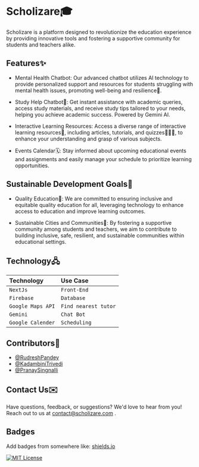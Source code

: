 
# Scholizare🎓

Scholizare is a platform designed to revolutionize the education experience by providing innovative tools and fostering a supportive community for students and teachers alike.


## Features✨

- Mental Health Chatbot: Our advanced chatbot utilizes AI technology to provide personalized support and resources for students struggling with mental health issues, promoting well-being and resilience🤝.
- Study Help Chatbot🤖: Get instant assistance with academic queries, access study materials, and receive study tips tailored to your needs, helping you achieve academic success. Powered by Gemini AI.
- Interactive Learning Resources: Access a diverse range of interactive learning resources📒, including articles, tutorials, and quizzes👩🏻‍💻, to enhance your understanding and grasp of various subjects.

- Events Calendar🗓️: Stay informed about upcoming educational events and assignments and easily manage your schedule to prioritize learning opportunities.



## Sustainable Development Goals🎯

- Quality Education📝: We are committed to ensuring inclusive and equitable quality education for all, leveraging technology to enhance access to education and improve learning outcomes.

- Sustainable Cities and Communities💫: By fostering a supportive community among students and teachers, we aim to contribute to building inclusive, safe, resilient, and sustainable communities within educational settings.


## Technology🖧


| Technology  | Use Case     
| :-------- | :------- 
| `NextJs` | `Front-End` 
| `Firebase` | `Database` 
| `Google Maps API` | `Find nearest tutor`
| `Gemini` | `Chat Bot`
| `Google Calender` | `Scheduling`




## Contributors🤝

- [@RudreshPandey](https://github.com/RudreshPandey203)
- [@KadambiniTrivedi](https://github.com/Kadambini30)
- [@PranaySingnalli](https://github.com/pranaysinganalli)



## Contact Us✉️ 

Have questions, feedback, or suggestions? We'd love to hear from you! Reach out to us at contact@scholizare.com .



## Badges

Add badges from somewhere like: [shields.io](https://shields.io/)

[![MIT License](https://img.shields.io/badge/License-MIT-green.svg)](https://choosealicense.com/licenses/mit/)


